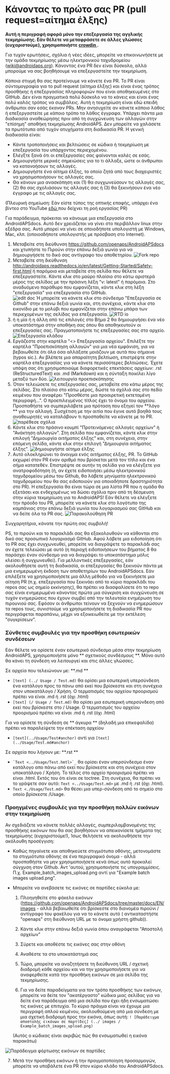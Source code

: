 # Κάνοντας το πρώτο σας PR (pull request=αίτημα έλξης)

**Αυτή η περιγραφή αφορά μόνο την επεξεργασία της αγγλικής τεκμηρίωσης. Εάν θέλετε να μεταφράσετε σε άλλες γλώσσες (ευχαριστούμε), χρησιμοποιήστε [ crowdin ](https://wikitranslations.androidaps.org).**

Για τυχόν ερωτήσεις, σχόλια ή νέες ιδέες, μπορείτε να επικοινωνήσετε με την ομάδα τεκμηρίωσης μέσω ηλεκτρονικού ταχυδρομείου (wiki@androidaps.org). Κάνοντας ένα PR δεν είναι δύσκολο, αλλά μπορούμε να σας βοηθήσουμε να επεξεργαστείτε την τεκμηρίωση.

Κάποια στιγμή θα σας προτείνουμε να κάνετε ένα PR. Το PR είναι σύντομογραφία για το pull request (αίτημα έλξης) και είναι ένας τρόπος προσθήκης ή επεξεργασίας πληροφοριών που είναι αποθηκευμένες στο GitHub. Δεν είναι πραγματικά πολύ δύσκολο να το κάνεις και είναι ένας πολύ καλός τρόπος να συμβάλεις. Αυτή η τεκμηρίωση είναι εδώ επειδή άνθρωποι σαν εσάς έκαναν PRs. Μην ανησυχείτε αν κάνετε κάποιο λάθος ή επεξεργαστείτε με κάποιο τρόπο τα λάθος έγγραφα. Υπάρχει πάντα μια διαδικασία αναθεώρησης πριν από τη συγχώνευση των αλλαγών στην "επίσημη" αποθήκη τεκμηρίωσης AndroidAPS. Δεν μπορείτε να χαλάσετε τα πρωτότυπα από τυχόν ατυχήματα στη διαδικασία PR. Η γενική διαδικασία είναι:

* Κάντε τροποποιήσεις και βελτιώσεις σε κώδικα ή τεκμηρίωση με επεξεργασία του υπάρχοντος περιεχομένου.
* Ελέγξτε ξανά ότι οι επεξεργασίες σας φαίνονται καλές σε εσάς.
* Δημιουργήστε μερικές σημειώσεις για το τι άλλαξε, ώστε οι άνθρωποι να κατανοήσουν τις αλλαγές.
* Δημιουργήστε ένα αίτημα έλξης, το οποίο ζητά από τους διαχειριστές να χρησιμοποιήσουν τις αλλαγές σας.
* Θα κάνουν μια ανασκόπηση και (1) θα συγχωνεύσουν τις αλλαγές σας, (2) θα σας σχολιάσουν τις αλλαγές σας ή (3) θα ξεκινήσουν ένα νέο έγγραφο με τις αλλαγές σας.

(Πλευρική σημείωση: Εάν είστε τύπος της οπτικής επαφής, υπάρχει ένα βίντεο στο YouTube [ εδώ ](https://youtu.be/4b6tsL0_kzg) που δείχνει τη ροή εργασίας PR)

Για παράδειγμα, πρόκειται να κάνουμε μια επεξεργασία στο AndroidAPSdocs. Αυτό δεν χρειάζεται να γίνει στο περιβάλλον linux στην εξέδρα σας. Αυτό μπορεί να γίνει σε οποιοδήποτε υπολογιστή με Windows, Mac, κλπ. (οποιοσδήποτε υπολογιστής με πρόσβαση στο Internet).

1. Μεταβείτε στη διεύθυνση https://github.com/openaps/AndroidAPSdocs και χτυπήστε το Πιρούνι στην επάνω δεξιά γωνία για να δημιουργήσετε το δικό σας αντίγραφο του αποθετηρίου. ![Fork repo](./images/PR0.png)
2. Μεταβείτε στη διεύθυνση http://androidaps.readthedocs.io/en/latest/Getting-Started/Safety-first.html ή παρόμοια και μεταβείτε στη σελίδα που θέλετε να επεξεργαστείτε. Κάντε κλικ στο μαύρο πλαίσιο στο κάτω αριστερά μέρος της σελίδας με την πράσινη λέξη "v: latest" ή παρόμοια. Στο αναδυόμενο παράθυρο που εμφανίζεται, κάντε κλικ στη λέξη "επεξεργασία" για επεξεργασία στο GitHub.   
    ![edit doc](./images/PR1.png) Ή μπορείτε να κάνετε κλικ στο σύνδεσμο "Επεξεργασία σε Github" στην επάνω δεξιά γωνία και, στη συνέχεια, κάντε κλικ στο εικονίδιο με το μολύβι που εμφανίζεται στην επάνω μπάρα των περιεχομένων της σελίδας για επεξεργασία. ![RTD io](./images/PR2.png)
3. ή η μία ή η άλλη από τις επιλογές στο Βήμα 2 θα δημιουργήσει ένα νέο υποκατάστημα στην αποθήκη σας όπου θα αποθηκευτούν οι επεξεργασίες σας. Πραγματοποιήστε τις επεξεργασίες σας στο αρχείο. ![Επεξεργασία κλάδου](./images/PR3.png)
4. Εργάζεστε στην καρτέλα "<> Επεξεργασία αρχείου". Επιλέξτε την καρτέλα "Προεπισκόπηση αλλαγών" για μια νέα εμφάνιση, για να βεβαιωθείτε ότι όλα όσα αλλάξατε μοιάζουν με αυτά που σήμαινε (typos sic.). Αν βλέπετε μια απαραίτητη βελτίωση, επιστρέψτε στην καρτέλα επεξεργασίας για να κάνετε περισσότερες βελτιώσεις. Έχετε υπόψη σας ότι χρησιμοποιούμε διαφορετικές επεκτάσεις αρχείων: .rst (ReStructuredText) και .md (Markdown) και η σύνταξη ποικίλει λίγο μεταξύ των δύο. ![λειτουργία προεπισκόπησης](./images/PR5.png)
5. Όταν τελειώσετε τις επεξεργασίες σας, μεταβείτε στο κάτω μέρος της σελίδας. Στο πλαίσιο στο κάτω μέρος, δώστε τα σχόλιά σας στο πεδίο κειμένου που αναφέρει "Προσθέστε μια προαιρετική εκτεταμένη περιγραφή...". Ο προεπιλεγμένος τίτλος έχει το όνομα του αρχείου. Προσπαθήστε να συμπεριλάβετε μια πρόταση που εξηγεί τον **λόγο ** για την αλλαγή. Συσχέτιση με την αιτία που έγινε αυτό βοηθά τους αναθεωρητές να καταλάβουν τι προσπαθείτε να κάνετε με το PR. ![παρέθεσε σχόλια](./images/PR4.png)
6. Κάντε κλικ στο πράσινο κουμπί "Προτεινόμενες αλλαγές αρχείων" ή "Ανάκτηση αλλαγών". Στη σελίδα που εμφανίζεται, κάντε κλικ στην επιλογή "Δημιουργία αιτήματος έλξης" και, στη συνέχεια, στην επόμενη σελίδα, κάντε κλικ στην επιλογή "Δημιουργία αιτήματος έλξης". ![δημιουργήστε αίτημα έλξης](./images/PR6.png)
7. Αυτό ολοκληρώνει το άνοιγμα ενός αιτήματος έλξης, PR. Το GitHub εκχωρεί στον PR έναν αριθμό που βρίσκεται μετά τον τίτλο και ένα σήμα κατατεθέν. Επιστρέψτε σε αυτήν τη σελίδα για να ελέγξετε για ανατροφοδότηση (ή, αν έχετε ειδοποιήσει μέσω ηλεκτρονικού ταχυδρομείου μέσω του Github, θα λάβετε μηνύματα ηλεκτρονικού ταχυδρομείου που θα σας ειδοποιούν για οποιαδήποτε δραστηριότητα στο PR). Η επεξεργασία θα είναι τώρα σε μια λίστα PR που η ομάδα θα εξετάσει και ενδεχομένως να δώσει σχόλια πριν από τη δέσμευση στην κύρια τεκμηρίωση για το AndroidAPS! Εάν θέλετε να ελέγξετε την πρόοδο του PR, μπορείτε να κάνετε κλικ στο λογότυπο της καμπάνιας στην επάνω δεξιά γωνία του λογαριασμού σας GitHub και να δείτε όλα τα PR σας. ![Παρακολούθηση PR](./images/PR7.png)

Συγχαρητήρια, κάνατε την πρώτη σας συμβολή!

PS, το πιρούνι και το παρακλάδι σας θα εξακολουθούν να κάθονται στο δικό σας προσωπικό λογαριασμό GitHub. Αφού λάβετε μια ειδοποίηση ότι το PR σας έχει συγχωνευθεί, μπορείτε να διαγράψετε το παρακλάδι σας αν έχετε τελειώσει με αυτό (η περιοχή ειδοποιήσεων του βήματος 8 θα παράσχει έναν σύνδεσμο για να διαγράψει το υποκατάστημα μόλις κλείσει ή συγχωνευθεί). Για μελλοντικές επεξεργασίες, εάν ακολουθήσετε αυτή τη διαδικασία, οι επεξεργασίες θα ξεκινούν πάντα με μια ενημερωμένη έκδοση των αποθετηρίων του AndroidAPSdocs. Εάν επιλέξετε να χρησιμοποιήσετε μια άλλη μέθοδο για να ξεκινήσετε μια αίτηση PR (π.χ. επεξεργασία που ξεκινάει από το κύριο παρακλάδι του repos σας ως σημείο εκκίνησης), θα πρέπει να διασφαλίσετε ότι το repo σας είναι ενημερωμένο κάνοντας πρώτα μια σύγκριση και συγχώνευση σε τυχόν ενημερώσεις που έχουν συμβεί από την τελευταία ενημέρωση του πιρουνιού σας. Εφόσον οι άνθρωποι τείνουν να ξεχνούν να ενημερώσουν τα repos τους, συνιστούμε να χρησιμοποιήσετε τη διαδικασία PR που περιγράφεται παραπάνω, μέχρι να εξοικειωθείτε με την εκτέλεση "συγκρίσεων".

### Σύνθετες συμβουλές για την προσθήκη εσωτερικών συνδέσεων

Εάν θέλετε να ορίσετε έναν εσωτερικό σύνδεσμο μέσα στην τεκμηρίωση AndroidAPS, χρησιμοποιήστε μόνο ** σχετικούς συνδέσμους **. Μόνο αυτό θα κάνει τη σύνδεση να λειτουργεί και στις άλλες γλώσσες.

Σε αρχεία που τελειώνουν με: **.md **

* ` [text] (../ Usage / Test.md) ` θα ορίσει μια εσωτερική υπερσύνδεση ένα κατάλογο προς τα πάνω από εκεί που βρίσκεστε και στη συνέχεια στον υποκατάλογο / Χρήση. Ο τερματισμός του αρχείου προορισμού πρέπει να είναι .md ή .rst (όχι .html)
* ` [text] (/ Usage / Test.md) ` θα ορίσει μια εσωτερική υπερσύνδεση από εκεί που βρίσκεστε στο / Usage. Ο τερματισμός του αρχείου προορισμού πρέπει να είναι .md ή .rst (όχι .html)

Για να ορίσετε τη σύνδεση σε ** άγκυρα ** (δηλαδή μια επικεφαλίδα) πρέπει να παραλείψετε την επέκταση αρχείου

* `[text](../Usage/Test#anchor)` αντί για `[text](../Usage/Test.md#anchor)`

Σε αρχεία που λήγουν με: **.rst **

* `` `Text <../Usage/Test.hmtl>`_ `` θα ορίσει έναν υπερσύνδεσμο έναν κατάλογο απο πάνω από εκεί που βρίσκεστε και στη συνέχεια στον υποκατάλογο / Χρήση. Το τέλος στο αρχείο προορισμού πρέπει να είναι .html. Εκτός του ότι είναι σε toctree. Στη συνέχεια, θα πρέπει να το γράψετε σαν αυτό: `Text <../Usage/Test.md>` με .md ή .rst (όχι .html).
* `Text <./Usage/Test.md>` θα θέσει μια υπερ-σύνδεση από το σημείο στο οποίο βρίσκεστε /Usage.

### Προηγμένες συμβουλές για την προσθήκη πολλών εικόνων στην τεκμηρίωση

Αν σχεδιάζετε να κάνετε πολλές αλλαγές, συμπεριλαμβανομένης της προσθήκης εικόνων που θα σας βοηθήσουν να απεικονίσετε τμήματα της τεκμηρίωσης (ευχαριστούμε!), Ίσως θελήσετε να ακολουθήσετε την ακόλουθη προσέγγιση:

* Καθώς πηγαίνετε και αποθηκεύετε στιγμιότυπα οθόνης, μετονομάστε τα στιγμιότυπα οθόνης σε ένα περιγραφικό όνομα - αλλά προσπαθήστε να μην χρησιμοποιήσετε κενά όπως αυτό προκαλεί σύγχυση στον Github. Αντ 'αυτού, χρησιμοποιήστε τις υπογραμμίσεις. Π.χ. Example_batch_images_upload.png αντί για "Example batch images upload.png".

* Μπορείτε να ανεβάσετε τις εικόνες σε παρτίδες εύκολα με:
    
    1. Πλοηγηθείτε στο φάκελο εικόνων (https://github.com/openaps/AndroidAPSdocs/tree/master/docs/EN/images - αλλά βεβαιωθείτε ότι βρίσκεστε στο διανομέα πιρούνι / αντίγραφο του φακέλου για να το κάνετε αυτό ( αντικαταστήστε "openaps" στη διεύθυνση URL με το όνομα χρήστη github)).
    
    2. Κάντε κλικ στην επάνω δεξιά γωνία όπου αναγράφεται "Αποστολή αρχείων"
    
    3. Σύρετε και αποθέστε τις εικόνες σας στην οθόνη
    
    4. Αναθέστε τα στο υποκατάστημά σας
    
    5. Τώρα, μπορείτε να αναζητήσετε τη διεύθυνση URL / σχετική διαδρομή κάθε αρχείου και να την χρησιμοποιήσετε για να αναφερθείτε κατά την προσθήκη εικόνων σε μια σελίδα της τεκμηρίωσης.
    
    6. Για να δείτε παραδείγματα για τον τρόπο προσθήκης των εικόνων, μπορείτε να δείτε τον "ακατέργαστο" κώδικα μιας σελίδας για να δείτε ένα παράδειγμα από μια σελίδα που έχει ήδη ενσωματώσει τις εικόνες με επιτυχία. Το κύριο πράγμα είναι να έχουμε μια περιγραφή απλού κειμένου, ακολουθούμενη από μια σύνδεση με μια σχετική διαδρομή προς την εικόνα, όπως αυτή: `! [Παράδειγμα αποστολής εικόνων σε παρτίδες] (../ images / Example_batch_images_upload.png) `
    
    (Αυτός ο κώδικας είναι ακριβώς πώς θα ενσωματωθεί η εικόνα παρακάτω)

![Παράδειγμα φόρτωσης εικόνων σε παρτίδες](./images/Example_batch_images_upload.png)

7. Μετά την προσθήκη εικόνων ή την πραγματοποίηση προσαρμογών, μπορείτε να υποβάλετε ένα PR στον κύριο κλάδο του AndroidAPSdocs.